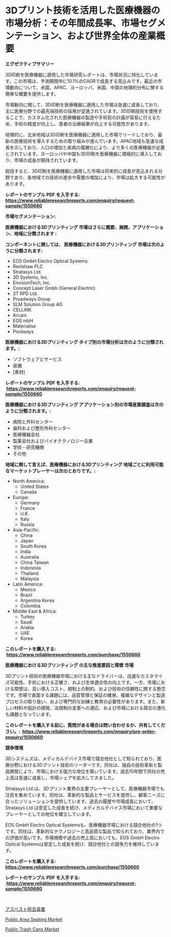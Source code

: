 <p><h1>3Dプリント技術を活用した医療機器の市場分析：その年間成長率、市場セグメンテーション、および世界全体の産業概要</h1></p><p><strong>エグゼクティブサマリー</strong></p>
<p><p>3D印刷を医療機器に適用した市場研究レポートは、市場状況に特化しています。この市場は、予測期間中に10.1%のCAGRで成長する見込みです。最近の市場動向について、米国、APAC、ヨーロッパ、米国、中国の地理的分布に関する簡単な概要を提供します。 </p><p>市場動向に関して、3D印刷を医療機器に適用した市場は急速に成長しており、主に医療分野での最先端技術の採用が促進されています。3D印刷技術を使用することで、カスタム化された医療機器の製造や手術前の計画が容易に行えるため、手術の精度が向上し、患者の治療結果が向上する可能性があります。</p><p>地理的に、北米地域は3D印刷を医療機器に適用した市場でリードしており、最新の医療技術を導入するための取り組みが進んでいます。APAC地域も急速な成長を示しており、人口の増加と疾病の複雑化により、より多くの医療機器が必要とされています。ヨーロッパや中国も3D印刷を医療機器に積極的に導入しており、市場の成長が期待されています。</p><p>総括すると、3D印刷を医療機器に適用した市場は将来的に成長が見込まれる分野であり、各地域での技術の進歩や需要の増加により、市場は拡大する可能性があります。</p></p>
<p><strong>レポートのサンプル PDF を入手する: <a href="https://www.reliableresearchreports.com/enquiry/request-sample/1550660">https://www.reliableresearchreports.com/enquiry/request-sample/1550660</a></strong></p>
<p><strong>市場セグメンテーション:</strong></p>
<p><strong> 医療機器における3Dプリンティング 市場はさらに概要、展開、アプリケーション、地域に分類されます :</strong></p>
<p><strong>コンポーネントに関しては、 医療機器における3Dプリンティング 市場は次のように分類されます: &nbsp;</strong></p>
<p><ul><li>EOS GmbH Electro Optical Systems</li><li>Renishaw PLC</li><li>Stratasys Ltd.</li><li>3D Systems, Inc.</li><li>EnvisionTech, Inc.</li><li>Concept Laser Gmbh (General Electric)</li><li>3T RPD Ltd.</li><li>Proadways Group</li><li>SLM Solution Group AG</li><li>CELLINK</li><li>Arcam</li><li>EOS mbH</li><li>Materialise</li><li>Prodways</li></ul></p>
<p><strong> 医療機器における3Dプリンティング タイプ別の市場分析は次のように分類されます。:</strong></p>
<p><ul><li>ソフトウェアとサービス</li><li>装備</li><li>[素材]</li></ul></p>
<p><strong>レポートのサンプル PDF を入手する: &nbsp;<a href="https://www.reliableresearchreports.com/enquiry/request-sample/1550660">https://www.reliableresearchreports.com/enquiry/request-sample/1550660</a></strong></p>
<p><strong> 医療機器における3Dプリンティング アプリケーション別の市場産業調査は次のように分類されます。:</strong></p>
<p><ul><li>病院と外科センター</li><li>歯科および整形外科センター</li><li>医療機器会社</li><li>製薬会社およびバイオテクノロジー企業</li><li>学術・研究機関</li><li>その他</li></ul></p>
<p><strong>地域に関して言えば、医療機器における3Dプリンティング 地域ごとに利用可能なマーケットプレーヤーは次のとおりです。:</strong></p>
<p><ul>
    <li>
        North America:
        <ul>
            <li>United States</li>
            <li>Canada</li>
        </ul>
    </li>
    <li>
        Europe:
        <ul>
            <li>Germany</li>
            <li>France</li>
            <li>U.K.</li>
            <li>Italy</li>
            <li>Russia</li>
        </ul>
    </li>
    <li>
        Asia-Pacific:
        <ul>
            <li>China</li>
            <li>Japan</li>
            <li>South Korea</li>
            <li>India</li>
            <li>Australia</li>
            <li>China Taiwan</li>
            <li>Indonesia</li>
            <li>Thailand</li>
            <li>Malaysia</li>
        </ul>
    </li>
    <li>
        Latin America:
        <ul>
            <li>Mexico</li>
            <li>Brazil</li>
            <li>Argentina Korea</li>
            <li>Colombia</li>
        </ul>
    </li>
    <li>
        Middle East & Africa:
        <ul>
            <li>Turkey</li>
            <li>Saudi</li>
            <li>Arabia</li>
            <li>UAE</li>
            <li>Korea</li>
        </ul>
    </li>
    </ul></p>
<p><strong>このレポートを購入する: &nbsp;<a href="https://www.reliableresearchreports.com/purchase/1550660">https://www.reliableresearchreports.com/purchase/1550660</a></strong></p>
<p><strong>医療機器における3Dプリンティング の主な推進要因と障壁 市場</strong></p>
<p><p>3Dプリント技術の医療機器市場における主なドライバーは、迅速なカスタマイズ可能性、手術における正確さ、および生体適合性の向上です。一方、市場における障壁は、高い導入コスト、規制上の制約、および技術の信頼性に関する懸念です。市場で直面する課題には、品質管理と保証の確保、複雑なデザインと製造プロセスの取り扱い、および専門的な訓練と教育の必要性があります。また、新しい材料や設計の開発、法規制の変更への適応、および市場における競合の激化も課題となっています。</p></p>
<p><strong>このレポートを購入する前に、質問がある場合は問い合わせるか、共有してください。:&nbsp; <a href="https://www.reliableresearchreports.com/enquiry/pre-order-enquiry/1550660">https://www.reliableresearchreports.com/enquiry/pre-order-enquiry/1550660</a></strong></p>
<p><strong>競争環境</strong></p>
<p><p>3Dシステムズは、メディカルデバイス市場で競合他社として知られており、医療分野における3Dプリント技術のリーダーです。同社は、独自の技術革新と製品開発により、市場における強力な地位を築いています。過去10年間で同社の売上高は急速に成長し、市場シェアを拡大してきました。</p><p>Stratasys Ltd.は、3Dプリント業界の主要プレーヤーとして、医療機器市場でも注目を集めています。同社は、革新的な製品とサービスを提供し、顧客ニーズに合ったソリューションを提供しています。過去の履歴や市場成長において、Stratasys Ltd.は安定した成長を続け、メディカルデバイス市場において重要なプレーヤーとしての地位を確立しています。</p><p>EOS GmbH Electro Optical Systemsも、医療機器市場における競合他社の1つです。同社は、革新的なテクノロジーと高品質な製品で知られており、業界内での評価が高いです。市場規模や過去の売上高においても、EOS GmbH Electro Optical Systemsは安定した成長を続け、競合他社との競争力を維持しています。</p></p>
<p><strong>このレポートを購入する: &nbsp; <a href="https://www.reliableresearchreports.com/purchase/1550660">https://www.reliableresearchreports.com/purchase/1550660</a></strong></p>
<p><strong>レポートのサンプル PDF を入手する: &nbsp;<a href="https://www.reliableresearchreports.com/enquiry/request-sample/1550660">https://www.reliableresearchreports.com/enquiry/request-sample/1550660</a></strong><strong></strong></p>
<p>&nbsp;</p>
<p><p><a href="https://github.com/schmahlson/Market-Research-Report-List-1/blob/main/89809506734.md">アスベスト除去装置</a></p><p><a href="https://github.com/pgtimber/Market-Research-Report-List-1/blob/main/public-area-seating-market.md">Public Area Seating Market</a></p><p><a href="https://github.com/lataunyatinikmelvin59ilbd0dv/Market-Research-Report-List-1/blob/main/public-trash-cans-market.md">Public Trash Cans Market</a></p></p>